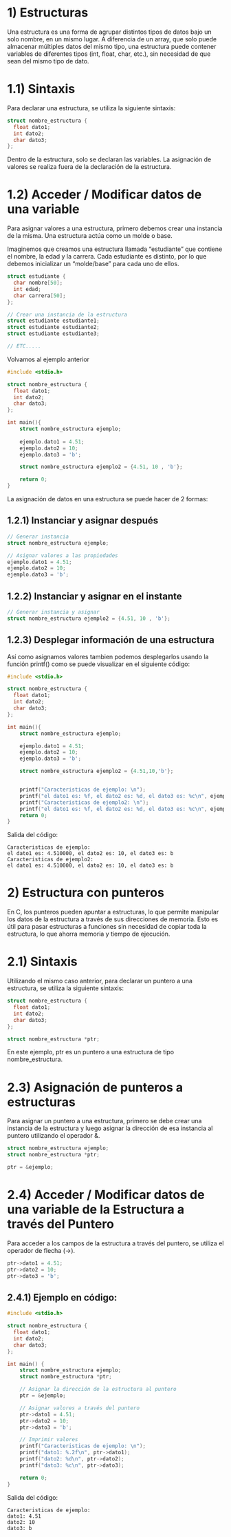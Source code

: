 # 1) Estructuras 

Una estructura es una forma de agrupar distintos tipos de datos bajo un solo nombre, en un mismo lugar. 
 A diferencia de un array, que solo puede almacenar múltiples datos del mismo tipo, 
una estructura puede contener variables de diferentes tipos (int, float, char, etc.), sin necesidad de que sean del mismo tipo de dato.

# 1.1) Sintaxis 

Para declarar una estructura, se utiliza la siguiente sintaxis:

```c
struct nombre_estructura {
  float dato1;
  int dato2;
  char dato3;
};
```

Dentro de la estructura, solo se declaran las variables. La asignación de valores se realiza fuera de la declaración de la estructura.

# 1.2) Acceder / Modificar datos de una variable

Para asignar valores a una estructura, primero debemos crear una instancia de la misma. Una estructura actúa como un molde o base.

Imaginemos que creamos una estructura llamada “estudiante” que contiene el nombre, la edad y la carrera. Cada estudiante es distinto, 
por lo que debemos inicializar un “molde/base” para cada uno de ellos.

```c
struct estudiante {
  char nombre[50];
  int edad;
  char carrera[50];
};

// Crear una instancia de la estructura
struct estudiante estudiante1;
struct estudiante estudiante2;
struct estudiante estudiante3;

// ETC.....
```

Volvamos al ejemplo anterior 

```c
#include <stdio.h>

struct nombre_estructura {
  float dato1;
  int dato2;
  char dato3;
};

int main(){
    struct nombre_estructura ejemplo;
    
    ejemplo.dato1 = 4.51;
    ejemplo.dato2 = 10;
    ejemplo.dato3 = 'b';

    struct nombre_estructura ejemplo2 = {4.51, 10 , 'b'};

    return 0;
}
```

La asignación de datos en una estructura se puede hacer de 2 formas:

## 1.2.1) Instanciar y asignar después
```c
// Generar instancia
struct nombre_estructura ejemplo;

// Asignar valores a las propiedades
ejemplo.dato1 = 4.51;
ejemplo.dato2 = 10;
ejemplo.dato3 = 'b';
```

## 1.2.2) Instanciar y asignar en el instante

```c
// Generar instancia y asignar
struct nombre_estructura ejemplo2 = {4.51, 10 , 'b'};
```

## 1.2.3) Desplegar información de una estructura

Así como asignamos valores tambien podemos desplegarlos usando la función printf() como se puede visualizar en el siguiente código:

```c
#include <stdio.h>

struct nombre_estructura {
  float dato1;
  int dato2;
  char dato3;
};

int main(){
    struct nombre_estructura ejemplo;

    ejemplo.dato1 = 4.51;
    ejemplo.dato2 = 10;
    ejemplo.dato3 = 'b';

    struct nombre_estructura ejemplo2 = {4.51,10,'b'};


    printf("Caracteristicas de ejemplo: \n");
    printf("el dato1 es: %f, el dato2 es: %d, el dato3 es: %c\n", ejemplo.dato1, ejemplo.dato2, ejemplo.dato3);
    printf("Caracteristicas de ejemplo2: \n");
    printf("el dato1 es: %f, el dato2 es: %d, el dato3 es: %c\n", ejemplo2.dato1, ejemplo2.dato2, ejemplo2.dato3);
    return 0;
}
```

Salida del código:

```
Caracteristicas de ejemplo: 
el dato1 es: 4.510000, el dato2 es: 10, el dato3 es: b
Caracteristicas de ejemplo2: 
el dato1 es: 4.510000, el dato2 es: 10, el dato3 es: b
```

# 2) Estructura con punteros 

En C, los punteros pueden apuntar a estructuras, lo que permite manipular los datos de la estructura a través de sus direcciones de memoria. 
Esto es útil para pasar estructuras a funciones sin necesidad de copiar toda la estructura, lo que ahorra memoria y tiempo de ejecución.

# 2.1) Sintaxis

Utilizando el mismo caso anterior, para declarar un puntero a una estructura, se utiliza la siguiente sintaxis:

```c
struct nombre_estructura {
  float dato1;
  int dato2;
  char dato3;
};

struct nombre_estructura *ptr;
```
En este ejemplo, ptr es un puntero a una estructura de tipo nombre_estructura.

# 2.3) Asignación de punteros a estructuras

Para asignar un puntero a una estructura, primero se debe crear una instancia de la estructura 
y luego asignar la dirección de esa instancia al puntero utilizando el operador &.

```c
struct nombre_estructura ejemplo;
struct nombre_estructura *ptr;

ptr = &ejemplo;
```

# 2.4) Acceder / Modificar datos de una variable de la Estructura a través del Puntero

Para acceder a los campos de la estructura a través del puntero, se utiliza el operador de flecha (->).

```c
ptr->dato1 = 4.51;
ptr->dato2 = 10;
ptr->dato3 = 'b';
```

## 2.4.1) Ejemplo en código:

```c
#include <stdio.h>

struct nombre_estructura {
  float dato1;
  int dato2;
  char dato3;
};

int main() {
    struct nombre_estructura ejemplo;
    struct nombre_estructura *ptr;

    // Asignar la dirección de la estructura al puntero
    ptr = &ejemplo;

    // Asignar valores a través del puntero
    ptr->dato1 = 4.51;
    ptr->dato2 = 10;
    ptr->dato3 = 'b';

    // Imprimir valores
    printf("Caracteristicas de ejemplo: \n");
    printf("dato1: %.2f\n", ptr->dato1);
    printf("dato2: %d\n", ptr->dato2);
    printf("dato3: %c\n", ptr->dato3);

    return 0;
}
```

Salida del código:

```
Caracteristicas de ejemplo: 
dato1: 4.51
dato2: 10
dato3: b
```

